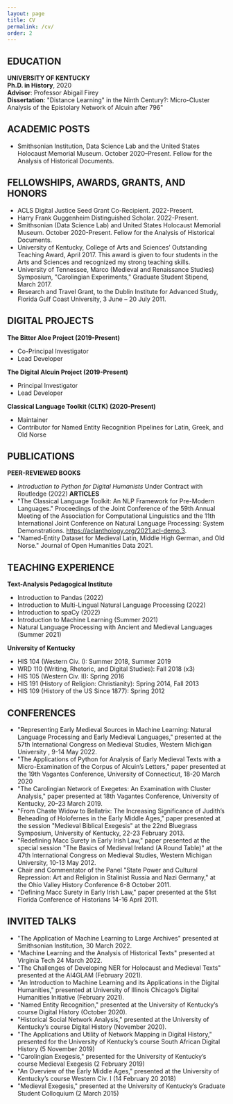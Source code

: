 ```yaml
---
layout: page
title: CV
permalink: /cv/
order: 2
---
```



## EDUCATION
**UNIVERSITY OF KENTUCKY**<br>
**Ph.D. in History**, 2020<br>
**Advisor**: Professor Abigail Firey<br>
**Dissertation**: "Distance Learning" in the Ninth Century?: Micro-Cluster Analysis of the Epistolary Network of Alcuin after 796"


## ACADEMIC POSTS
- Smithsonian Institution, Data Science Lab and the United States Holocaust Memorial Museum. October 2020–Present. Fellow for the Analysis of Historical Documents.

## FELLOWSHIPS, AWARDS, GRANTS, AND HONORS
- ACLS Digital Justice Seed Grant Co-Recipient. 2022-Present.
- Harry Frank Guggenheim Distinguished Scholar. 2022-Present.
- Smithsonian (Data Science Lab) and United States Holocaust Memorial Museum. October 2020-Present. Fellow for the Analysis of Historical Documents.
- University of Kentucky, College of Arts and Sciences’ Outstanding Teaching Award, April 2017. This award is given to four students in the Arts and Sciences and recognized my strong teaching skills.
- University of Tennessee, Marco (Medieval and Renaissance Studies) Symposium, "Carolingian Experiments," Graduate Student Stipend, March 2017.
- Research and Travel Grant, to the Dublin Institute for Advanced Study, Florida Gulf Coast University, 3 June – 20 July 2011.


## DIGITAL PROJECTS
**The Bitter Aloe Project (2019-Present)**
- Co-Principal Investigator
- Lead Developer

**The Digital Alcuin Project (2019-Present)**
- Principal Investigator
- Lead Developer

**Classical Language Toolkit (CLTK) (2020-Present)**
- Maintainer
- Contributor for Named Entity Recognition Pipelines for Latin, Greek, and Old Norse

## PUBLICATIONS
**PEER-REVIEWED BOOKS**
- *Introduction to Python for Digital Humanists* Under Contract with Routledge (2022)
**ARTICLES**
- "The Classical Language Toolkit: An NLP Framework for Pre-Modern Languages." Proceedings of the Joint Conference of the 59th Annual Meeting of the Association for Computational Linguistics and the 11th International Joint Conference on Natural Language Processing: System Demonstrations. https://aclanthology.org/2021.acl-demo.3.
- "Named-Entity Dataset for Medieval Latin, Middle High German, and Old Norse." Journal of Open Humanities Data 2021.


## TEACHING EXPERIENCE
**Text-Analysis Pedagogical Institute**
- Introduction to Pandas (2022)
- Introduction to Multi-Lingual Natural Language Processing (2022)
- Introduction to spaCy (2022)
- Introduction to Machine Learning (Summer 2021)
- Natural Language Processing with Ancient and Medieval Languages (Summer 2021)

**University of Kentucky**
- HIS 104 (Western Civ. I): Summer 2018, Summer 2019
- WRD 110 (Writing, Rhetoric, and Digital Studies): Fall 2018 (x3)
- HIS 105 (Western Civ. II): Spring 2016
- HIS 191 (History of Religion: Christianity):  Spring 2014, Fall 2013
- HIS 109 (History of the US Since 1877): Spring 2012


## CONFERENCES
- "Representing Early Medieval Sources in Machine Learning: Natural Language Processing and Early Medieval Languages," presented at the 57th International Congress on Medieval Studies, Western Michigan University , 9-14 May 2022.
- "The Applications of Python for Analysis of Early Medieval Texts with a Micro-Examination of the Corpus of Alcuin’s Letters," paper presented at the 19th Vagantes Conference, University of Connecticut, 18-20 March 2020
- "The Carolingian Network of Exegetes: An Examination with Cluster Analysis," paper presented at 18th Vagantes Conference, University of Kentucky, 20–23 March 2019.
- "From Chaste Widow to Bellatrix: The Increasing Significance of Judith’s Beheading of Holofernes in the Early Middle Ages," paper presented at the session "Medieval Biblical Exegesis" at the 22nd Bluegrass Symposium, University of Kentucky, 22-23 February 2013.
- "Redefining Macc Surety in Early Irish Law," paper presented at the special session "The Basics of Medieval Ireland (A Round Table)" at the 47th International Congress on Medieval Studies, Western Michigan University, 10-13 May 2012.
- Chair and Commentator of the Panel "State Power and Cultural Repression: Art and Religion in Stalinist Russia and Nazi Germany," at the Ohio Valley History Conference 6-8 October 2011.
- "Defining Macc Surety in Early Irish Law," paper presented at the 51st Florida Conference of Historians 14-16 April 2011.


## INVITED TALKS
- "The Application of Machine Learning to Large Archives" presented at Smithsonian Institution, 30 March 2022.
- "Machine Learning and the Analysis of Historical Texts" presented at Virginia Tech 24 March 2022.
- "The Challenges of Developing NER for Holocaust and Medieval Texts" presented at the AI4GLAM (February 2021).
- "An Introduction to Machine Learning and its Applications in the Digital Humanities," presented at University of Illinois Chicago’s Digital Humanities Initiative (February 2021).
- "Named Entity Recognition," presented at the University of Kentucky’s course Digital History (October 2020).
- "Historical Social Network Analysis," presented at the University of Kentucky’s course Digital History (November 2020).
- "The Applications and Utility of Network Mapping in Digital History," presented for the University of Kentucky’s course South African Digital History (5 November 2019)
- "Carolingian Exegesis," presented for the University of Kentucky’s course Medieval Exegesis (2 February 2019)
- "An Overview of the Early Middle Ages," presented at the University of Kentucky’s course Western Civ. I (14 February 20 2018)
- "Medieval Exegesis," presented at the University of Kentucky’s Graduate Student Colloquium (2 March 2015)
